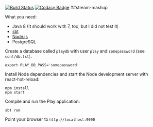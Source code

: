 [![Build Status](https://travis-ci.org/haffla/stream-compare.svg?branch=master)](https://travis-ci.org/haffla/stream-compare)
[![Codacy Badge](https://api.codacy.com/project/badge/grade/9929064cb5a64dcfa343de348204f8fe)](https://www.codacy.com/app/jakobpupke_2054/stream-mashup)
##stream-mashup

What you need:

- Java 8 (It should work with 7, too, but I did not test it)
- [sbt](http://www.scala-sbt.org/)
- [Node.js](https://nodejs.org/en/)
- PostgreSQL

Create a database called `playdb` with user `play` and `somepassword` (see `conf/db.txt`).

`export PLAY_DB_PASS='somepassword'`

Install Node dependencies and start the Node development server with react-hot-reload:

```
npm install
npm start
```

Compile and run the Play application:

```
sbt run
```

Point your browser to `http://localhost:9000`
